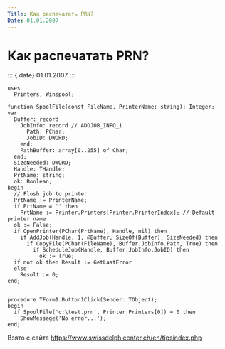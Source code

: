 ```yaml
---
Title: Как распечатать PRN?
Date: 01.01.2007
---
```


Как распечатать PRN?
====================

::: {.date}
01.01.2007
:::

    uses 
      Printers, Winspool; 
     
    function SpoolFile(const FileName, PrinterName: string): Integer; 
    var 
      Buffer: record 
        JobInfo: record // ADDJOB_INFO_1 
          Path: PChar; 
          JobID: DWORD; 
        end; 
        PathBuffer: array[0..255] of Char; 
      end; 
      SizeNeeded: DWORD; 
      Handle: THandle; 
      PrtName: string; 
      ok: Boolean; 
    begin 
      // Flush job to printer 
      PrtName := PrinterName; 
      if PrtName = '' then 
        PrtName := Printer.Printers[Printer.PrinterIndex]; // Default printer name 
      ok := False; 
      if OpenPrinter(PChar(PrtName), Handle, nil) then 
        if AddJob(Handle, 1, @Buffer, SizeOf(Buffer), SizeNeeded) then 
          if CopyFile(PChar(FileName), Buffer.JobInfo.Path, True) then 
            if ScheduleJob(Handle, Buffer.JobInfo.JobID) then 
              ok := True; 
      if not ok then Result := GetLastError 
      else  
        Result := 0; 
    end; 
     
     
    procedure TForm1.Button1Click(Sender: TObject); 
    begin 
      if SpoolFile('c:\test.prn', Printer.Printers[0]) = 0 then 
        ShowMessage('No error...'); 
    end; 

Взято с сайта <https://www.swissdelphicenter.ch/en/tipsindex.php>
